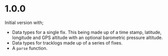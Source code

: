 # 1.0.0

Initial version with;

* Data types for a single fix. This being made up of a time stamp, latitude,
  longitude and GPS altitude with an optional barometric pressure altitude.
* Data types for tracklogs made up of a series of fixes.
* A `parse` function.
